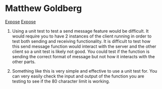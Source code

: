 # Matthew Goldberg

[Expose](https://mattqgoldberg.github.io/sp24-cse110-lab5/expose)
[Expose](https://mattqgoldberg.github.io/sp24-cse110-lab5/explore)

1. Using a unit test to test a send message feature would be difficult. It would require you to have 2 instances of the client running in order to test both sending and receiving functionality. It is difficult to test how this send message function would interact with the server and the other client so a unit test is likely not good. You could test if the function is sending the correct format of message but not how it interacts with the other parts.

2. Something like this is very simple and effective to use a unit test for. You can very easily check the input and output of the function you are testing to see if the 80 character limit is working.